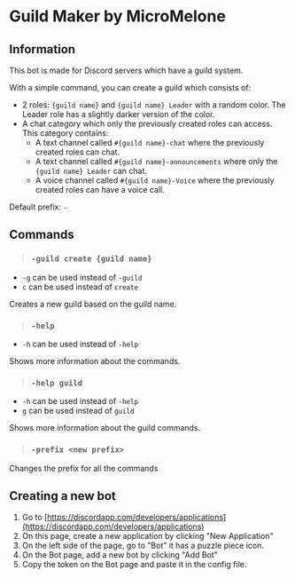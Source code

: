 # Guild Maker by MicroMelone

## Information
This bot is made for Discord servers which have a guild system.

With a simple command, you can create a guild which consists of:
- 2 roles: `{guild name}` and `{guild name} Leader` with a random color. The Leader role has a slightly darker version of the color.
- A chat category which only the previously created roles can access. This category contains:
    - A text channel called `#{guild name}-chat` where the previously created roles can chat.
    - A text channel called `#{guild name}-announcements` where only the `{guild name} Leader` can chat.
    - A voice channel called `#{guild name}-Voice` where the previously created roles can have a voice call.

Default prefix: `-`
## Commands

> ### `-guild create {guild name}`

- `-g` can be used instead of `-guild`
- `c` can be used instead of `create`

Creates a new guild based on the guild name.

> ### `-help`

- `-h` can be used instead of `-help`

Shows more information about the commands.

> ### `-help guild`

- `-h` can be used instead of `-help`
- `g` can be used instead of `guild`

Shows more information about the guild commands.

> ### `-prefix <new prefix>`
Changes the prefix for all the commands

## Creating a new bot

1. Go to [https://discordapp.com/developers/applications](https://discordapp.com/developers/applications)
2. On this page, create a new application by clicking "New Application"
3. On the left side of the page, go to "Bot" it has a puzzle piece icon.
4. On the Bot page, add a new bot by clicking "Add Bot"
5. Copy the token on the Bot page and paste it in the config file.
